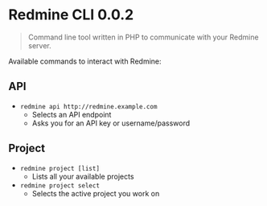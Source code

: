 Redmine CLI 0.0.2
=================

> Command line tool written in PHP to communicate with your Redmine server.

Available commands to interact with Redmine:

## API

* `redmine api http://redmine.example.com`
    - Selects an API endpoint
    - Asks you for an API key or username/password

## Project

* `redmine project [list]`
    - Lists all your available projects
* `redmine project select`
    - Selects the active project you work on